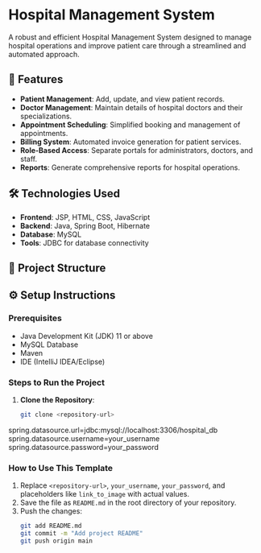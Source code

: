 # Hospital Management System

A robust and efficient Hospital Management System designed to manage hospital operations and improve patient care through a streamlined and automated approach.

## 🚀 Features
- **Patient Management**: Add, update, and view patient records.
- **Doctor Management**: Maintain details of hospital doctors and their specializations.
- **Appointment Scheduling**: Simplified booking and management of appointments.
- **Billing System**: Automated invoice generation for patient services.
- **Role-Based Access**: Separate portals for administrators, doctors, and staff.
- **Reports**: Generate comprehensive reports for hospital operations.

## 🛠️ Technologies Used
- **Frontend**: JSP, HTML, CSS, JavaScript
- **Backend**: Java, Spring Boot, Hibernate
- **Database**: MySQL
- **Tools**: JDBC for database connectivity

## 📂 Project Structure

## ⚙️ Setup Instructions

### Prerequisites
- Java Development Kit (JDK) 11 or above
- MySQL Database
- Maven
- IDE (IntelliJ IDEA/Eclipse)

### Steps to Run the Project
1. **Clone the Repository**:
   ```bash
   git clone <repository-url>
spring.datasource.url=jdbc:mysql://localhost:3306/hospital_db
spring.datasource.username=your_username
spring.datasource.password=your_password

### **How to Use This Template**
1. Replace `<repository-url>`, `your_username`, `your_password`, and placeholders like `link_to_image` with actual values.
2. Save the file as `README.md` in the root directory of your repository.
3. Push the changes:
   ```bash
   git add README.md
   git commit -m "Add project README"
   git push origin main
